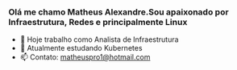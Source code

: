 ### Olá me chamo Matheus Alexandre.Sou apaixonado por Infraestrutura, Redes e principalmente Linux 


- 🔭 Hoje trabalho como Analista de Infraestrutura 
- 🌱 Atualmente estudando Kubernetes
- 📫 Contato: matheuspro1@hotmail.com

